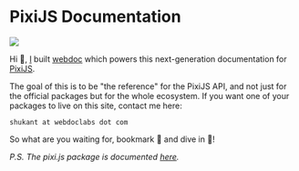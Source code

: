 # PixiJS Documentation

<img src="https://camo.githubusercontent.com/dd5f0c8ce84c09599ebd30c7a48076b3ca4ef7d1f36aed96c64952d3432942a1/68747470733a2f2f706978696a732e646f776e6c6f61642f706978696a732d62616e6e65722d6e6f2d76657273696f6e2e706e67"></img>

Hi 👋, [I](https://github.com/SukantPal) built [webdoc](https://github.com/webdoc-labs/webdoc) which powers this
next-generation documentation for [PixiJS](https://github.com/pixijs/pixi.js).

The goal of this is to be "the reference" for the PixiJS API, and not just for the official packages but
for the whole ecosystem. If you want one of your packages to live on this site, contact me here:

```
shukant at webdoclabs dot com
```

So what are you waiting for, bookmark 🔖 and dive in 🤿!

_P.S. The pixi.js package is documented [here](http://pixijs.webdoclabs.com/pixi/js.html)._
